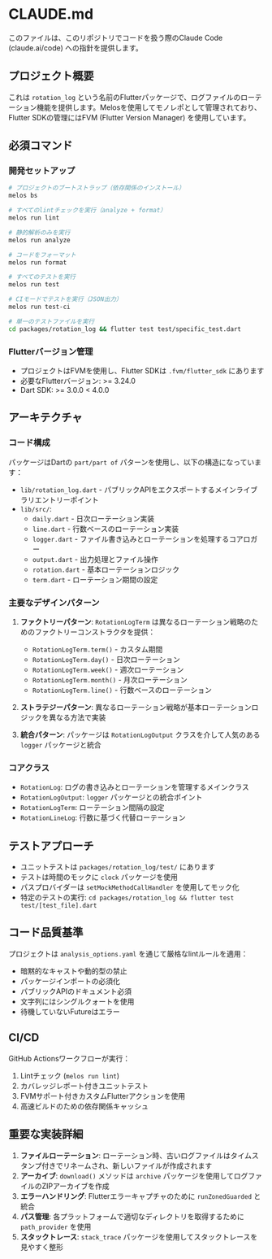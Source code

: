 # CLAUDE.md

このファイルは、このリポジトリでコードを扱う際のClaude Code (claude.ai/code) への指針を提供します。

## プロジェクト概要

これは `rotation_log` という名前のFlutterパッケージで、ログファイルのローテーション機能を提供します。Melosを使用してモノレポとして管理されており、Flutter SDKの管理にはFVM (Flutter Version Manager) を使用しています。

## 必須コマンド

### 開発セットアップ
```bash
# プロジェクトのブートストラップ（依存関係のインストール）
melos bs

# すべてのlintチェックを実行（analyze + format）
melos run lint

# 静的解析のみを実行
melos run analyze

# コードをフォーマット
melos run format

# すべてのテストを実行
melos run test

# CIモードでテストを実行（JSON出力）
melos run test-ci

# 単一のテストファイルを実行
cd packages/rotation_log && flutter test test/specific_test.dart
```

### Flutterバージョン管理
- プロジェクトはFVMを使用し、Flutter SDKは `.fvm/flutter_sdk` にあります
- 必要なFlutterバージョン: >= 3.24.0
- Dart SDK: >= 3.0.0 < 4.0.0

## アーキテクチャ

### コード構成
パッケージはDartの `part/part of` パターンを使用し、以下の構造になっています：

- `lib/rotation_log.dart` - パブリックAPIをエクスポートするメインライブラリエントリーポイント
- `lib/src/`:
  - `daily.dart` - 日次ローテーション実装
  - `line.dart` - 行数ベースのローテーション実装
  - `logger.dart` - ファイル書き込みとローテーションを処理するコアロガー
  - `output.dart` - 出力処理とファイル操作
  - `rotation.dart` - 基本ローテーションロジック
  - `term.dart` - ローテーション期間の設定

### 主要なデザインパターン

1. **ファクトリーパターン**: `RotationLogTerm` は異なるローテーション戦略のためのファクトリーコンストラクタを提供：
   - `RotationLogTerm.term()` - カスタム期間
   - `RotationLogTerm.day()` - 日次ローテーション
   - `RotationLogTerm.week()` - 週次ローテーション
   - `RotationLogTerm.month()` - 月次ローテーション
   - `RotationLogTerm.line()` - 行数ベースのローテーション

2. **ストラテジーパターン**: 異なるローテーション戦略が基本ローテーションロジックを異なる方法で実装

3. **統合パターン**: パッケージは `RotationLogOutput` クラスを介して人気のある `logger` パッケージと統合

### コアクラス

- `RotationLog`: ログの書き込みとローテーションを管理するメインクラス
- `RotationLogOutput`: `logger` パッケージとの統合ポイント
- `RotationLogTerm`: ローテーション間隔の設定
- `RotationLineLog`: 行数に基づく代替ローテーション

## テストアプローチ

- ユニットテストは `packages/rotation_log/test/` にあります
- テストは時間のモックに `clock` パッケージを使用
- パスプロバイダーは `setMockMethodCallHandler` を使用してモック化
- 特定のテストの実行: `cd packages/rotation_log && flutter test test/[test_file].dart`

## コード品質基準

プロジェクトは `analysis_options.yaml` を通じて厳格なlintルールを適用：
- 暗黙的なキャストや動的型の禁止
- パッケージインポートの必須化
- パブリックAPIのドキュメント必須
- 文字列にはシングルクォートを使用
- 待機していないFutureはエラー

## CI/CD

GitHub Actionsワークフローが実行：
1. Lintチェック (`melos run lint`)
2. カバレッジレポート付きユニットテスト
3. FVMサポート付きカスタムFlutterアクションを使用
4. 高速ビルドのための依存関係キャッシュ

## 重要な実装詳細

1. **ファイルローテーション**: ローテーション時、古いログファイルはタイムスタンプ付きでリネームされ、新しいファイルが作成されます
2. **アーカイブ**: `download()` メソッドは `archive` パッケージを使用してログファイルのZIPアーカイブを作成
3. **エラーハンドリング**: Flutterエラーキャプチャのために `runZonedGuarded` と統合
4. **パス管理**: 各プラットフォームで適切なディレクトリを取得するために `path_provider` を使用
5. **スタックトレース**: `stack_trace` パッケージを使用してスタックトレースを見やすく整形